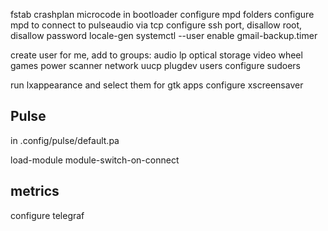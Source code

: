 
fstab
crashplan
microcode in bootloader
configure mpd folders
configure mpd to connect to pulseaudio via tcp
configure ssh port, disallow root, disallow password
locale-gen
systemctl --user enable gmail-backup.timer

create user for me, add to groups:
    audio lp optical storage video wheel games power scanner network uucp
         plugdev users
configure sudoers

run lxappearance and select them for gtk apps
configure xscreensaver

## Pulse

in .config/pulse/default.pa

load-module module-switch-on-connect


## metrics

configure telegraf
